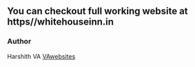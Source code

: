 ## You can checkout full working website at https//whitehouseinn.in

### Author

Harshith VA
[VAwebsites](http://www.vawebsites.in)
